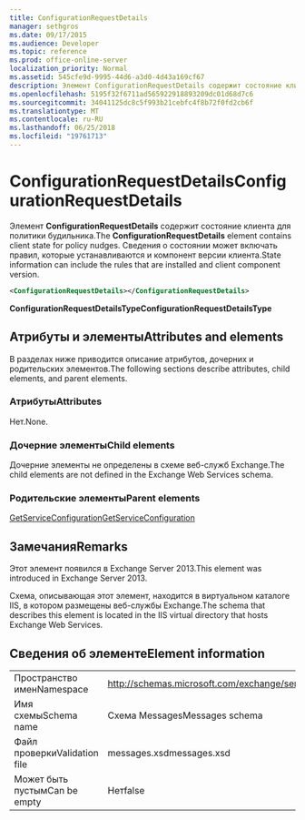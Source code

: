 ```yaml
---
title: ConfigurationRequestDetails
manager: sethgros
ms.date: 09/17/2015
ms.audience: Developer
ms.topic: reference
ms.prod: office-online-server
localization_priority: Normal
ms.assetid: 545cfe9d-9995-44d6-a3d0-4d43a169cf67
description: Элемент ConfigurationRequestDetails содержит состояние клиента для политики будильника. Сведения о состоянии может включать правил, которые устанавливаются и компонент версии клиента.
ms.openlocfilehash: 5195f32f6711ad565922918893209dc01d68d7c6
ms.sourcegitcommit: 34041125dc8c5f993b21cebfc4f8b72f0fd2cb6f
ms.translationtype: MT
ms.contentlocale: ru-RU
ms.lasthandoff: 06/25/2018
ms.locfileid: "19761713"
---
```

# <a name="configurationrequestdetails"></a><span data-ttu-id="5ba83-104">ConfigurationRequestDetails</span><span class="sxs-lookup"><span data-stu-id="5ba83-104">ConfigurationRequestDetails</span></span>

<span data-ttu-id="5ba83-105">Элемент **ConfigurationRequestDetails** содержит состояние клиента для политики будильника.</span><span class="sxs-lookup"><span data-stu-id="5ba83-105">The **ConfigurationRequestDetails** element contains client state for policy nudges.</span></span> <span data-ttu-id="5ba83-106">Сведения о состоянии может включать правил, которые устанавливаются и компонент версии клиента.</span><span class="sxs-lookup"><span data-stu-id="5ba83-106">State information can include the rules that are installed and client component version.</span></span> 
  
```XML
<ConfigurationRequestDetails></ConfigurationRequestDetails>
```

 <span data-ttu-id="5ba83-107">**ConfigurationRequestDetailsType**</span><span class="sxs-lookup"><span data-stu-id="5ba83-107">**ConfigurationRequestDetailsType**</span></span>
## <a name="attributes-and-elements"></a><span data-ttu-id="5ba83-108">Атрибуты и элементы</span><span class="sxs-lookup"><span data-stu-id="5ba83-108">Attributes and elements</span></span>

<span data-ttu-id="5ba83-109">В разделах ниже приводится описание атрибутов, дочерних и родительских элементов.</span><span class="sxs-lookup"><span data-stu-id="5ba83-109">The following sections describe attributes, child elements, and parent elements.</span></span>
  
### <a name="attributes"></a><span data-ttu-id="5ba83-110">Атрибуты</span><span class="sxs-lookup"><span data-stu-id="5ba83-110">Attributes</span></span>

<span data-ttu-id="5ba83-111">Нет.</span><span class="sxs-lookup"><span data-stu-id="5ba83-111">None.</span></span>
  
### <a name="child-elements"></a><span data-ttu-id="5ba83-112">Дочерние элементы</span><span class="sxs-lookup"><span data-stu-id="5ba83-112">Child elements</span></span>

<span data-ttu-id="5ba83-113">Дочерние элементы не определены в схеме веб-служб Exchange.</span><span class="sxs-lookup"><span data-stu-id="5ba83-113">The child elements are not defined in the Exchange Web Services schema.</span></span>
  
### <a name="parent-elements"></a><span data-ttu-id="5ba83-114">Родительские элементы</span><span class="sxs-lookup"><span data-stu-id="5ba83-114">Parent elements</span></span>

[<span data-ttu-id="5ba83-115">GetServiceConfiguration</span><span class="sxs-lookup"><span data-stu-id="5ba83-115">GetServiceConfiguration</span></span>](getserviceconfiguration.md)
  
## <a name="remarks"></a><span data-ttu-id="5ba83-116">Замечания</span><span class="sxs-lookup"><span data-stu-id="5ba83-116">Remarks</span></span>

<span data-ttu-id="5ba83-117">Этот элемент появился в Exchange Server 2013.</span><span class="sxs-lookup"><span data-stu-id="5ba83-117">This element was introduced in Exchange Server 2013.</span></span>
  
<span data-ttu-id="5ba83-118">Схема, описывающая этот элемент, находится в виртуальном каталоге IIS, в котором размещены веб-службы Exchange.</span><span class="sxs-lookup"><span data-stu-id="5ba83-118">The schema that describes this element is located in the IIS virtual directory that hosts Exchange Web Services.</span></span>
  
## <a name="element-information"></a><span data-ttu-id="5ba83-119">Сведения об элементе</span><span class="sxs-lookup"><span data-stu-id="5ba83-119">Element information</span></span>

|||
|:-----|:-----|
|<span data-ttu-id="5ba83-120">Пространство имен</span><span class="sxs-lookup"><span data-stu-id="5ba83-120">Namespace</span></span>  <br/> |http://schemas.microsoft.com/exchange/services/2006/messages  <br/> |
|<span data-ttu-id="5ba83-121">Имя схемы</span><span class="sxs-lookup"><span data-stu-id="5ba83-121">Schema name</span></span>  <br/> |<span data-ttu-id="5ba83-122">Схема Messages</span><span class="sxs-lookup"><span data-stu-id="5ba83-122">Messages schema</span></span>  <br/> |
|<span data-ttu-id="5ba83-123">Файл проверки</span><span class="sxs-lookup"><span data-stu-id="5ba83-123">Validation file</span></span>  <br/> |<span data-ttu-id="5ba83-124">messages.xsd</span><span class="sxs-lookup"><span data-stu-id="5ba83-124">messages.xsd</span></span>  <br/> |
|<span data-ttu-id="5ba83-125">Может быть пустым</span><span class="sxs-lookup"><span data-stu-id="5ba83-125">Can be empty</span></span>  <br/> |<span data-ttu-id="5ba83-126">Нет</span><span class="sxs-lookup"><span data-stu-id="5ba83-126">false</span></span>  <br/> |
   

